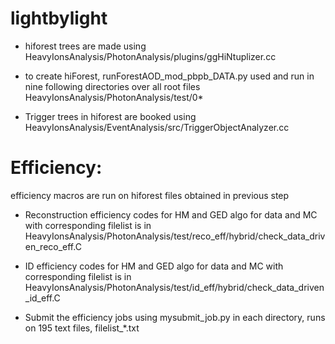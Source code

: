 # lightbylight

* hiforest trees are made using 
  HeavyIonsAnalysis/PhotonAnalysis/plugins/ggHiNtuplizer.cc

* to create hiForest, runForestAOD_mod_pbpb_DATA.py used and run in nine following directories over all root files 
  HeavyIonsAnalysis/PhotonAnalysis/test/0* 

* Trigger trees in hiforest are booked using
  HeavyIonsAnalysis/EventAnalysis/src/TriggerObjectAnalyzer.cc


# Efficiency:
efficiency macros are run on hiforest files obtained in previous step
* Reconstruction efficiency codes for HM and GED algo for data and MC with corresponding filelist is in 
  HeavyIonsAnalysis/PhotonAnalysis/test/reco_eff/hybrid/check_data_driven_reco_eff.C


* ID efficiency codes for HM and GED algo for data and MC with corresponding filelist is in 
  HeavyIonsAnalysis/PhotonAnalysis/test/id_eff/hybrid/check_data_driven_id_eff.C

* Submit the efficiency jobs using mysubmit_job.py in each directory, runs on 195 text files, filelist_*.txt

